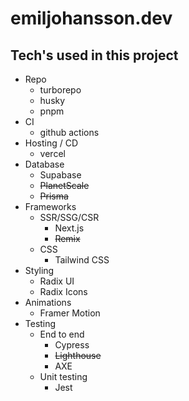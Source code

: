 # emiljohansson.dev

## Tech's used in this project

- Repo
  - turborepo
  - husky
  - pnpm
- CI
  - github actions
- Hosting / CD
  - vercel
- Database
  - Supabase
  - ~~PlanetScale~~
  - ~~Prisma~~
- Frameworks
  - SSR/SSG/CSR
    - Next.js
    - ~~Remix~~
  - CSS
    - Tailwind CSS
- Styling
  - Radix UI
  - Radix Icons
- Animations
  - Framer Motion
- Testing
  - End to end
    - Cypress
    - ~~Lighthouse~~
    - AXE
  - Unit testing
    - Jest
